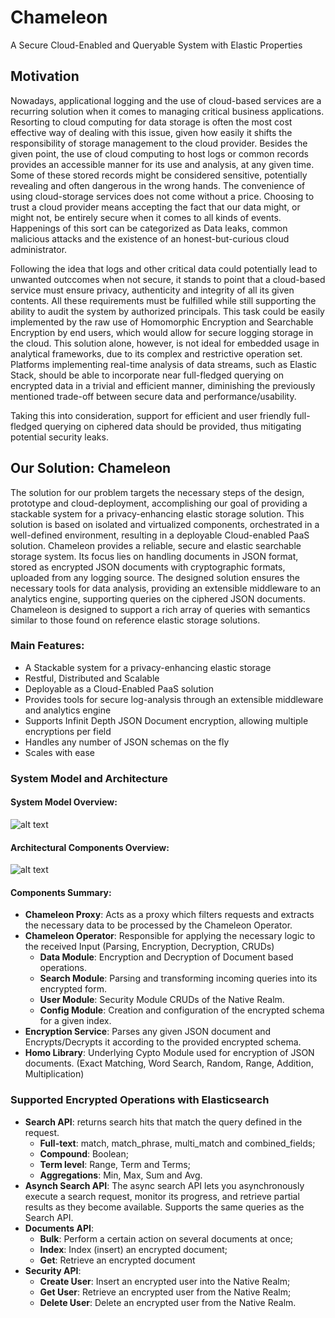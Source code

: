 # Chameleon
 A Secure Cloud-Enabled and Queryable System with Elastic Properties

## Motivation
Nowadays, applicational logging and the use of cloud-based services are a recurring solution when it comes to managing critical business applications. Resorting to cloud
computing for data storage is often the most cost effective way of dealing with this issue, given how easily it shifts the responsibility of storage management to the cloud provider. Besides the given point, the use of cloud computing to host logs or common records provides an accessible manner for its use and analysis, at any given time. Some of these stored records might be considered sensitive, potentially revealing and often dangerous in the wrong hands.
The convenience of using cloud-storage services does not come without a price. Choosing to trust a cloud provider means accepting the fact that our data might, or might not,
be entirely secure when it comes to all kinds of events. Happenings of this sort can be
categorized as Data leaks, common malicious attacks and the existence of an honest-but-curious cloud administrator.

Following the idea that logs and other critical data could potentially lead to unwanted outccomes when not secure, it stands to point that a cloud-based service must ensure privacy,
authenticity and integrity of all its given contents. All these requirements must be fulfilled while still supporting the ability to audit the system by authorized principals. This
task could be easily implemented by the raw use of Homomorphic Encryption and
Searchable Encryption by end users, which would allow for secure logging storage
in the cloud. This solution alone, however, is not ideal for embedded usage in analytical
frameworks, due to its complex and restrictive operation set. Platforms implementing
real-time analysis of data streams, such as Elastic Stack, should be able to incorporate near
full-fledged querying on encrypted data in a trivial and efficient manner, diminishing the
previously mentioned trade-off between secure data and performance/usability.


Taking this into consideration, support for efficient and user friendly full-fledged
querying on ciphered data should be provided, thus mitigating potential security leaks.

## Our Solution: Chameleon

The solution for our problem targets the necessary steps of the design, prototype and
cloud-deployment, accomplishing our goal of providing a stackable system for a privacy-enhancing elastic storage solution. This solution is based on isolated and virtualized
components, orchestrated in a well-defined environment, resulting in a deployable Cloud-enabled PaaS
solution.
Chameleon provides a reliable, secure and elastic
searchable storage system. Its focus lies on handling documents in JSON format, stored
as encrypted JSON documents with cryptographic formats, uploaded from any logging
source. The designed solution ensures the necessary tools for data analysis, providing an
extensible middleware to an analytics engine, supporting queries on the ciphered JSON
documents. Chameleon is designed to support a rich array of queries with semantics
similar to those found on reference elastic storage solutions.

### Main Features:
* A Stackable system for a privacy-enhancing elastic storage
* Restful, Distributed and Scalable
* Deployable as a Cloud-Enabled PaaS solution
* Provides tools for secure log-analysis through an extensible middleware and analytics engine
* Supports Infinit Depth JSON Document encryption, allowing multiple encryptions per field
* Handles any number of JSON schemas on the fly
* Scales with ease

### System Model and Architecture

#### System Model Overview:

![alt text](http://url/to/img.png)

#### Architectural Components Overview:

![alt text](http://url/to/img.png)

#### Components Summary:
* __Chameleon Proxy__: Acts as a proxy which filters requests and extracts the necessary data to be processed by the Chameleon Operator.
* __Chameleon Operator__: Responsible for applying the necessary logic to the received Input (Parsing, Encryption, Decryption, CRUDs)
  * __Data Module__: Encryption and Decryption of Document based operations.
  * __Search Module__: Parsing and transforming incoming queries into its encrypted form.
  * __User Module__: Security Module CRUDs of the Native Realm.
  * __Config Module__: Creation and configuration of the encrypted schema for a given index.
* __Encryption Service__: Parses any given JSON document and Encrypts/Decrypts it according to the provided encrypted schema.
* __Homo Library__: Underlying Cypto Module used for encryption of JSON documents. (Exact Matching, Word Search, Random, Range, Addition, Multiplication) 

### Supported Encrypted Operations with Elasticsearch
* __Search API__: returns search hits that match the query defined in the request.
  * __Full-text__: match, match_phrase, multi_match and combined_fields;
  * __Compound__: Boolean;
  * __Term level__: Range, Term and Terms;
  * __Aggregations__: Min, Max, Sum and Avg.
* __Asynch Search API__: The async search API lets you asynchronously execute a search
request, monitor its progress, and retrieve partial results as they become available.
Supports the same queries as the Search API.
* __Documents API__:
  * __Bulk__: Perform a certain action on several documents at once;
  * __Index__: Index (insert) an encrypted document;
  * __Get__: Retrieve an encrypted document
* __Security API__:
  * __Create User__: Insert an encrypted user into the Native Realm;
  * __Get User__: Retrieve an encrypted user from the Native Realm;
  * __Delete User__: Delete an encrypted user from the Native Realm.


